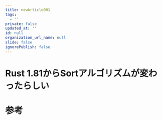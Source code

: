 ```yaml
---
title: newArticle001
tags:
  - ''
private: false
updated_at: ''
id: null
organization_url_name: null
slide: false
ignorePublish: false
---
```

# Rust 1.81からSortアルゴリズムが変わったらしい







# 参考
